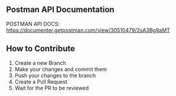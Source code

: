 ## Postman API Documentation
POSTMAN API DOCS: https://documenter.getpostman.com/view/30510479/2sA3Bg9aMT

## How to Contribute
1. Create a new Branch
2. Make your changes and commit them
3. Push your changes to the branch
4. Create a Pull Request
5. Wait for the PR to be reviewed
